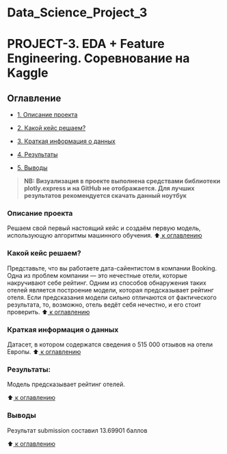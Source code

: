 # Data_Science_Project_3
# PROJECT-3. EDA + Feature Engineering. Соревнование на Kaggle

## Оглавление
 * [1. Описание проекта](https://github.com/HeroikChuppa/Data_Science_Project_2/tree/master/README.md#Описание-проекта)

 * [2. Какой кейс решаем?](https://github.com/HeroikChuppa/Data_Science_Project_2/tree/master/README.md#Цель-проекта)

 * [3. Краткая информация о данных](https://github.com/HeroikChuppa/Data_Science_Project_2/tree/master//README.md#Краткая-информация-о-данных)

 * [4. Результаты](https://github.com/HeroikChuppa/Data_Science_Project_2/tree/master/README.md#Результаты)
 
 * [5. Выводы](https://github.com/HeroikChuppa/Data_Science_Project_2/tree/master//README.md#Выводы)

> **NB: Визуализация в проекте выполнена средствами библиотеки plotly.express и на GitHub не отображается. Для лучших результатов рекомендуется скачать данный ноутбук**

### Описание проекта
Решаем свой первый настоящий кейс и создаём первую модель, использующую алгоритмы машинного обучения.
:arrow_up:[ к оглавлению](https://github.com/HeroikChuppa/Data_Science_Project_2/tree/master/README.md#Оглавление)

### Какой кейс решаем?
Представьте, что вы работаете дата-сайентистом в компании Booking. Одна из проблем компании — это нечестные отели, которые накручивают себе рейтинг. Одним из способов обнаружения таких отелей является построение модели, которая предсказывает рейтинг отеля. Если предсказания модели сильно отличаются от фактического результата, то, возможно, отель ведёт себя нечестно, и его стоит проверить.
:arrow_up:[ к оглавлению](https://github.com/HeroikChuppa/Data_Science_Project_2/tree/master/README.md#Оглавление)


### Краткая информация о данных
Датасет, в котором содержатся сведения о 515 000 отзывов на отели Европы.
:arrow_up:[ к оглавлению](https://github.com/HeroikChuppa/Data_Science_Project_2/tree/master/README.md#Оглавление)

### Результаты:  
Модель предсказывает рейтинг отелей.

:arrow_up:[ к оглавлению](https://github.com/HeroikChuppa/Data_Science_Project_2/tree/master/README.md#Оглавление)

### Выводы
Результат submission составил 13.69901 баллов

:arrow_up:[ к оглавлению](https://github.com/HeroikChuppa/Data_Science_Project_2/tree/master/README.md#Оглавление)
